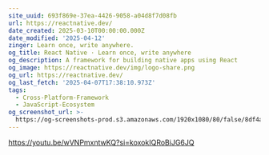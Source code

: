 ```yaml
---
site_uuid: 693f869e-37ea-4426-9058-a04d8f7d08fb
url: https://reactnative.dev/
date_created: 2025-03-10T00:00:00.000Z
date_modified: '2025-04-12'
zinger: Learn once, write anywhere.
og_title: React Native · Learn once, write anywhere
og_description: A framework for building native apps using React
og_image: https://reactnative.dev/img/logo-share.png
og_url: https://reactnative.dev/
og_last_fetch: '2025-04-07T17:38:10.973Z'
tags:
  - Cross-Platform-Framework
  - JavaScript-Ecosystem
og_screenshot_url: >-
  https://og-screenshots-prod.s3.amazonaws.com/1920x1080/80/false/8df4a528a01a99aa0f5f0cc9ab8187388e3b655ab302b40eae601582fb62f8bd.jpeg
---
```
















https://youtu.be/wVNPmxntwKQ?si=koxokIQRoBiJG6JQ